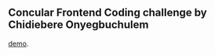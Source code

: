 ## Concular Frontend Coding challenge by Chidiebere Onyegbuchulem

[demo](https://chidexebere-concular.netlify.app/).
